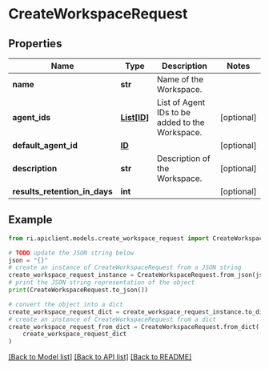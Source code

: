 # CreateWorkspaceRequest


## Properties

Name | Type | Description | Notes
------------ | ------------- | ------------- | -------------
**name** | **str** | Name of the Workspace. | 
**agent_ids** | [**List[ID]**](ID.md) | List of Agent IDs to be added to the Workspace. | [optional] 
**default_agent_id** | [**ID**](ID.md) |  | [optional] 
**description** | **str** | Description of the Workspace. | [optional] 
**results_retention_in_days** | **int** |  | [optional] 

## Example

```python
from ri.apiclient.models.create_workspace_request import CreateWorkspaceRequest

# TODO update the JSON string below
json = "{}"
# create an instance of CreateWorkspaceRequest from a JSON string
create_workspace_request_instance = CreateWorkspaceRequest.from_json(json)
# print the JSON string representation of the object
print(CreateWorkspaceRequest.to_json())

# convert the object into a dict
create_workspace_request_dict = create_workspace_request_instance.to_dict()
# create an instance of CreateWorkspaceRequest from a dict
create_workspace_request_from_dict = CreateWorkspaceRequest.from_dict(
    create_workspace_request_dict
)
```
[[Back to Model list]](../README.md#documentation-for-models) [[Back to API list]](../README.md#documentation-for-api-endpoints) [[Back to README]](../README.md)

